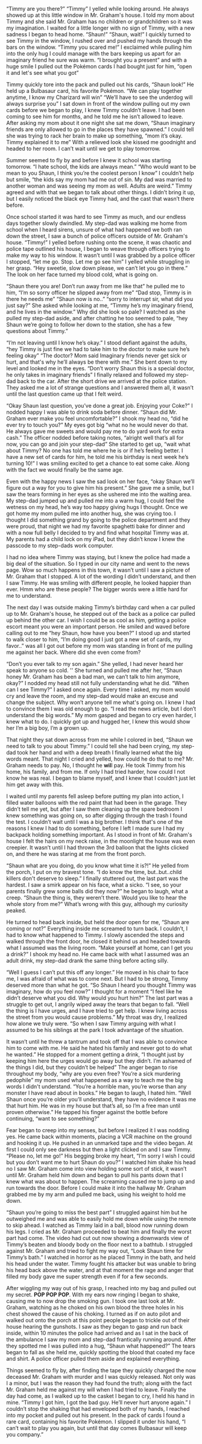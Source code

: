  “Timmy are you there?” “Timmy” I yelled while looking around. He always showed up at this little window in Mr. Graham's house. I told my mom about Timmy and she said Mr. Graham has no children or grandchildren so it was my imagination. I waited for a little longer with no sign of Timmy, with a new sadness I began to head home. “Shaun!” “Shaun, wait!” I quickly turned to see Timmy in the window, I rushed over and pushed my hands through the bars on the window. “Timmy you scared me!” I exclaimed while pulling him into the only hug I could manage with the bars keeping us apart for an imaginary friend he sure was warm. “I brought you a present” and with a huge smile I pulled out the Pokémon cards I had bought just for him, “open it and let's see what you got” 

Timmy quickly tore into the pack and pulled out his cards, “Shaun look!” He held up a Bulbasaur card, his favorite Pokémon. “We can play together anytime, I know my Charizard will win” “We’ll have to see the underdog will always surprise you” I sat down in front of the window pulling out my own cards before we began to play, I knew Timmy couldn’t leave. I had been coming to see him for months, and he told me he isn’t allowed to leave. After asking my mom about it one night she sat me down, “Shaun imaginary friends are only allowed to go in the places they have spawned.” I could tell she was trying to rack her brain to make up something, “mom it’s okay. Timmy explained it to me” With a relieved look she kissed me goodnight and headed to her room. I can’t wait until we get to play tomorrow.

Summer seemed to fly by and before I knew it school was starting tomorrow. “I hate school, the kids are always mean.” “Who would want to be mean to you Shaun, I think you’re the coolest person I know” I couldn’t help but smile, “the kids say my mom had me out of sin. My dad was married to another woman and was seeing my mom as well. Adults are weird.” Timmy agreed and with that we began to talk about other things. I didn’t bring it up, but I easily noticed the black eye Timmy had, and the cast that wasn’t there before.

Once school started it was hard to see Timmy as much, and our endless days together slowly dwindled. My step-dad was walking me home from school when I heard sirens, unsure of what had happened we both ran down the street, I saw a  bunch of police officers outside of Mr. Graham's house. “Timmy!” I yelled before rushing onto the scene, it was chaotic and police tape outlined his house, I began to weave through officers trying to make my way to his window. It wasn’t until I was grabbed by a police officer I stopped, “let me go. Stop. Let me go see him” I yelled while struggling in her grasp. “Hey sweetie, slow down please, we can’t let you go in there.” The look on her face turned my blood cold, what is going on. 

“Shaun there you are! Don’t run away from me like that” he pulled me to him, “I’m so sorry officer he slipped away from me” “Dad stop, Timmy is in there he needs me” “Shaun now is no..” “sorry to interrupt sir, what did you just say?” She asked while looking at me, “Timmy he’s my imaginary friend, and he lives in the window.” Why did she look so pale? I watched as she pulled my step-dad aside, and after chatting he too seemed to pale, “hey Shaun we’re going to follow her down to the station, she has a few questions about Timmy.” 

 “I’m not leaving until I know he’s okay.” I stood defiant against the adults, “hey Timmy is just fine we had to take him to the doctor to make sure he’s feeling okay” “The doctor? Mom said Imaginary friends never get sick or hurt, and that's why he’ll always be there with me.” She bent down to my level and looked me in the eyes. “Don’t worry Shaun this is a special doctor, he only takes in imaginary friends” I finally relaxed and followed my step-dad back to the car. After the short drive we arrived at the police station. They asked me a lot of strange questions and I answered them all, it wasn’t until the last question came up that I felt weird. 

“Okay Shaun last question, you’ve done a great job. Enjoying your Coke?” I nodded happy I was able to drink soda before dinner. “Shaun did Mr. Graham ever make you feel uncomfortable?” I shook my head no, “did he ever try to touch you?” My eyes got big “what no he would never do that. He always gave me sweets and would pay me to do yard work for extra cash.” The officer nodded before taking notes, “alright well that’s all for now, you can go and join your step-dad” She started to get up, “wait what about Timmy? No one has told me where he is or if he’s feeling better. I have a new set of cards for him, he told me his birthday is next week he’s turning 10!” I was smiling excited to get a chance to eat some cake. Along with the fact we would finally be the same age.

Even with the happy news I saw the sad look on her face, “okay Shaun we’ll figure out a way for you to give him his present.” She gave me a smile, but I saw the tears forming in her eyes as she ushered me into the waiting area. My step-dad jumped up and pulled me into a warm hug, I could feel the wetness on my head, he’s way too happy giving hugs I thought. Once we got home my mom pulled me into another hug, she was crying too. I thought I did something grand by going to the police department and they were proud, that night we had my favorite spaghetti bake for dinner and with a now full belly I decided to try and find what hospital Timmy was at. My parents had a child lock on my iPad, but they didn’t know I knew the passcode to my step-dads work computer.

I had no idea where Timmy was staying, but I knew the police had made a big deal of the situation. So I typed in our city name and went to the news page. Wow so much happens in this town, it wasn’t until I saw a picture of Mr. Graham that I stopped. A lot of the wording I didn’t understand, and then I saw Timmy. He was smiling with different people, he looked happier than ever. Hmm who are these people? The bigger words were a little hard for me to understand. 

The next day I was outside making Timmy’s birthday card when a car pulled up to Mr. Graham's house, he stepped out of the back as a police car pulled up behind the other car. I wish I could be as cool as him, getting a police escort meant you were an important person. He smiled and waved before calling out to me “hey Shaun, how have you been?” I stood up and started to walk closer to him, “I’m doing good I just got a new set of cards, my favor..” was all I got out before my mom was standing in front of me pulling me against her back. Where did she even come from?

 “Don’t you ever talk to my son again.” She yelled, I had never heard her speak to anyone so cold. '' She turned and pulled me after her, “Shaun honey Mr. Graham has been a bad man, we can’t talk to him anymore, okay?” I nodded my head still not fully understanding what he did. “When can I see Timmy?” I asked once again. Every time I asked, my mom would cry and leave the room, and my step-dad would make an excuse and change the subject. Why won’t anyone tell me what's going on. I knew I had to convince them I was old enough to go. “I read the news article, but I don’t understand the big words.” My mom gasped and began to cry even harder, I knew what to do. I quickly got up and hugged her, I knew this would show her I’m a big boy, I’m a grown up. 

That night they sat down across from me while I colored in bed, “Shaun we need to talk to you about Timmy.” I could tell she had been crying, my step-dad took her hand and with a deep breath I finally learned what the big words meant. That night I cried and yelled, how could he do that to me? Mr. Graham needs to pay. No, I thought he **wil**l pay. He took Timmy from his home, his family, and from me. If only I had tried harder, how could I not know he was real. I began to blame myself, and I knew that I couldn’t just let him get away with this.

I waited until my parents fell asleep before putting my plan into action, I filled water balloons with the red paint that had been in the garage. They didn’t tell me yet, but after I saw them cleaning up the spare bedroom I knew something was going on, so after digging through the trash I found the test. I couldn’t wait until I was a big brother. I think that's one of the reasons I knew I had to do something, before I left I made sure I had my backpack holding something important. As I stood in front of Mr. Graham's house I felt the hairs on my neck raise, in the moonlight the house was even creepier. It wasn’t until I had thrown the 3rd balloon that the lights clicked on, and there he was staring at me from the front porch.

“Shaun what are you doing, do you know what time it is?!” He yelled from the porch, I put on my bravest tone. “I do know the time, but..but..child killers don't deserve to sleep.” I finally stuttered out, the last part was the hardest. I saw a smirk appear on his face, what a sicko. “I see, so your parents finally grew some balls did they now?” he began to laugh, what a creep. “Shaun the thing is, they weren’t there. Would you like to hear the whole story from me?” What’s wrong with this guy, although my curiosity peaked. 

He turned to head back inside, but held the door open for me, “Shaun are coming or not?” Everything inside me screamed to turn back. I couldn’t, I had to know what happened to Timmy. I slowly ascended the steps and walked through the front door, he closed it behind us and headed towards what I assumed was the living room. “Make yourself at home, can I get you a drink?” I shook my head no. He came back with what I assumed was an adult drink, my step-dad drank the same thing before acting silly. 

“Well I guess I can’t put this off any longer.” He moved in his chair to face me, I was afraid of what was to come next. But I had to be strong, Timmy deserved more than what he got. “So Shaun I heard you thought Timmy was imaginary, how do you feel now?” I thought for a moment “I feel like he didn’t deserve what you did. Why would you hurt him?” The last part was a struggle to get out, I angrily wiped away the tears that began to fall. “Well the thing is I have urges, and I have tried to get help. I knew living across the street from you would cause  problems.” My throat was dry, I realized how alone we truly were. “So when I saw Timmy arguing with what I assumed to be his siblings at the park I took advantage of the situation.  

 It wasn’t until he threw a tantrum and took off that I was able to convince him to come with me. He said he hated his family and never got to do what he wanted.” He stopped for a moment getting a drink, “I thought just by keeping him here the urges would go away but they didn’t. I’m ashamed of the things I did, but they couldn’t be helped” The anger began to rise throughout my body, “why are you even free? You’re a sick murdering pedophile” my mom used what happened as a way to teach me the big words I didn't understand. “You’re a horrible man, you’re worse than any monster I have read about in books.” He began to laugh, I hated him. “Well Shaun once you’re older you’ll understand, they have no evidence it was me that hurt him. He was in my house but that’s all, so I’m a free man until proven otherwise.” He tapped his finger against the bottle before continuing, “want to see something?” 

Fear began to creep into my senses, but before I realized it I was nodding yes. He came back within moments, placing a VCR machine on the ground and hooking it up. He pushed in an unmarked tape and the video began. At first I could only see darkness but then a light clicked on and I saw Timmy. “Please no, let me go!” His begging broke my heart, “I’m sorry I wish I could but you don’t want me to hurt Shaun do you?” I watched him shake his head no I saw Mr. Graham come into view holding some sort of stick, it wasn’t until Mr. Graham held him down and began to pull his pants down that I knew what was about to happen. The screaming caused me to jump up and run towards the door. Before I could make it into the hallway Mr. Graham grabbed me by my arm and pulled me back, using his weight to hold me down. 

“Shaun you’re going to miss the best part” I struggled against him but he outweighed me and was able to easily hold me down while using the remote to skip ahead. I watched as Timmy laid in a ball, blood now running down his legs. I cried as Mr. Graham proceeded to beat him and finally the worst part had come. The video had cut out now showing a downwards view of Timmy’s beaten and bloody body on the floor next to a bathtub. I struggled against Mr. Graham and tried to fight my way out, “Look Shaun time for Timmy’s bath.” I watched in horror as he placed Timmy in the bath, and held his head under the water. Timmy fought his attacker but was unable to bring his head back above the water, and at that moment the rage and anger that filled my body gave me super strength even if for a few seconds.

After wiggling my way out of his grasp, I reached into my bag and pulled out my secret. **POP POP POP**. With my ears now ringing I began to shake, causing me to now drop the smoking gun. I took one last look at Mr. Graham, watching as he choked on his own blood the three holes in his chest showed the cause of his choking. I turned as if on auto pilot and walked out onto the porch at this point people began to trickle out of their house hearing the gunshots. I saw as they began to gasp and run back inside, within 10 minutes the police had arrived and as I sat in the back of the ambulance I saw my mom and step-dad frantically running around. After they spotted me I was pulled into a hug, “Shaun what happened?” The tears began to fall as she held me, quickly spotting the blood that coated my face and shirt. A police officer pulled them aside and explained everything.

 Things seemed to fly by, after finding the tape they quickly charged the now deceased Mr. Graham with murder and I was quickly released. Not only was I a minor, but I was the reason they had found the truth; along with the fact Mr. Graham held me against my will when I had tried to leave. Finally the day had come, as I walked up to the casket I began to cry, I held his hand in mine. “Timmy I got him, I got the bad guy. He’ll never hurt anyone again.” I couldn’t stop the shaking that had enveloped both of my hands, I reached into my pocket and pulled out his present. In the pack of cards I found a rare card, containing his favorite Pokémon. I slipped it under his hand, “I can’t wait to play you again, but until that day comes Bulbasaur will keep you company.”